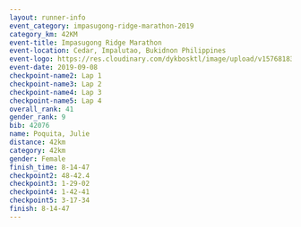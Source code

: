 ```yaml
--- 
layout: runner-info 
event_category: impasugong-ridge-marathon-2019 
category_km: 42KM 
event-title: Impasugong Ridge Marathon 
event-location: Cedar, Impalutao, Bukidnon Philippines 
event-logo: https://res.cloudinary.com/dykbosktl/image/upload/v1576818374/Logo/Impa_Logo_gjhosc.jpg 
event-date: 2019-09-08 
checkpoint-name2: Lap 1 
checkpoint-name3: Lap 2 
checkpoint-name4: Lap 3 
checkpoint-name5: Lap 4 
overall_rank: 41
gender_rank: 9
bib: 42076
name: Poquita, Julie
distance: 42km
category: 42km
gender: Female
finish_time: 8-14-47
checkpoint2: 48-42.4
checkpoint3: 1-29-02
checkpoint4: 1-42-41
checkpoint5: 3-17-34
finish: 8-14-47
--- 
```

